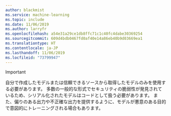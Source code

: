 ```yaml
---
author: blackmist
ms.service: machine-learning
ms.topic: include
ms.date: 11/06/2019
ms.author: larryfr
ms.openlocfilehash: a54e31a29ce1db8ffc71c1c40fc4dabe30369254
ms.sourcegitcommit: 609d4bdb0467fd0af40e14a86eb40b9d03669ea1
ms.translationtype: HT
ms.contentlocale: ja-JP
ms.lasthandoff: 11/06/2019
ms.locfileid: "73799947"
---
```

> [!IMPORTANT]
> 自分で作成したモデルまたは信頼できるソースから取得したモデルのみを使用する必要があります。 多数の一般的な形式でセキュリティの脆弱性が発見されているため、シリアル化されたモデルはコードとして扱う必要があります。 また、偏りのある出力や不正確な出力を提供するように、モデルが悪意のある目的で意図的にトレーニングされる場合もあります。